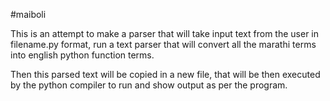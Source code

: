 #maiboli

This is an attempt to make a parser that will take input text from the user in filename.py format, run a text parser that will convert all the marathi terms into english python function terms.

Then this parsed text will be copied in a new file, that will be then executed by the python compiler to run and show output as per the program.

